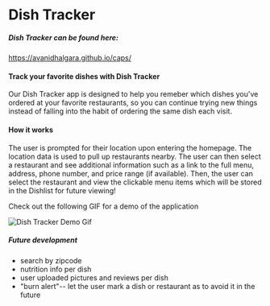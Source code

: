# Dish Tracker

##### Dish Tracker can be found here:
https://avanidhalgara.github.io/caps/

#### Track your favorite dishes with Dish Tracker
Our Dish Tracker app is designed to help you remeber which dishes you've ordered at your favorite restaurants, so you can continue trying new things instead of falling into the habit of ordering the same dish each visit.

#### How it works
The user is prompted for their location upon entering the homepage. 
The location data is used to pull up restaurants nearby.
The user can then select a restaurant and see additional information such as a link to the full menu, address, phone number, and price range (if available).
Then, the user can select the restaurant and view the clickable menu items which will be stored in the Dishlist for future viewing!

Check out the following GIF for a demo of the application

![Dish Tracker Demo Gif](./assets/images/Dish_Tracker_Welcome.gif)

##### Future development
- search by zipcode
- nutrition info per dish
- user uploaded pictures and reviews per dish
- "burn alert"-- let the user mark a dish or restaurant as to avoid it in the future